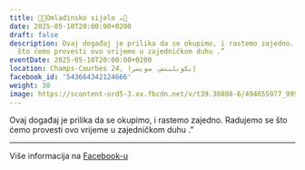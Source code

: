 ```yaml
---
title: 🍫🍪Omladinsko sijelo ☕️🍩
date: 2025-05-10T20:00:00+0200
draft: false
description: Ovaj događaj je prilika da se okupimo, i rastemo zajedno. Radujemo se
  što ćemo provesti ovo vrijeme u zajedničkom duhu .”
eventDate: 2025-05-10T20:00:00+0200
location: Champs-Courbes 24, ‏إيكوبلينس‏، ‏سويسرا‏
facebook_id: '543664342124666'
weight: 30
image: https://scontent-ord5-3.xx.fbcdn.net/v/t39.30808-6/494655977_999846225609310_4487878895912218163_n.jpg?_nc_cat=107&ccb=1-7&_nc_sid=9e60e4&_nc_ohc=VyH1xaHQRwUQ7kNvwFwKMAn&_nc_oc=AdkHBrGi_YYOw3kTib3i_bCNFsqR2SZUCrv7EYHMVmi3SdgoAq0hikLv90iD-o_2jbQ&_nc_zt=23&_nc_ht=scontent-ord5-3.xx&edm=ABTKTjYEAAAA&_nc_gid=jzehMV-tIWkMxiBPldfPOA&oh=00_AfVz5tHDc84EVAKLe2oZSlkqT6mLXHTxaGsQ7EMVwY-XZw&oe=6895EA18
---
```


Ovaj događaj je prilika da se okupimo, i rastemo zajedno. Radujemo se što ćemo provesti ovo vrijeme u zajedničkom duhu .”

---

Više informacija na [Facebook-u](https://facebook.com/events/543664342124666)